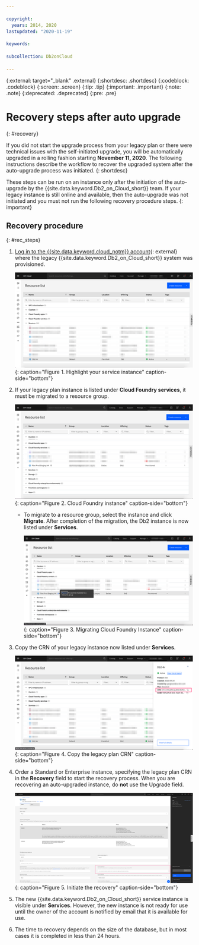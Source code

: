 ```yaml
---

copyright:
  years: 2014, 2020
lastupdated: "2020-11-19"

keywords: 

subcollection: Db2onCloud

---
```


<!-- Attribute definitions --> 
{:external: target="_blank" .external}
{:shortdesc: .shortdesc}
{:codeblock: .codeblock}
{:screen: .screen}
{:tip: .tip}
{:important: .important}
{:note: .note}
{:deprecated: .deprecated}
{:pre: .pre}

# Recovery steps after auto upgrade
{: #recovery}

If you did not start the upgrade process from your legacy plan or there were technical issues with the self-initiated upgrade, you will be automatically upgraded in a rolling fashion starting **November 11, 2020**. The following instructions describe the workflow to recover the upgraded system after the auto-upgrade process was initiated.
{: shortdesc}

These steps can be run on an instance only after the initiation of the auto-upgrade by the {{site.data.keyword.Db2_on_Cloud_short}} team. If your legacy instance is still online and available, then the auto-upgrade was not initiated and you must not run the following recovery procedure steps.
{: important}

## Recovery procedure
{: #rec_steps}

1. [Log in to the {{site.data.keyword.cloud_notm}} account](http://cloud.ibm.com){: external} where the legacy {{site.data.keyword.Db2_on_Cloud_short}} system was provisioned.

   ![List of instances](images/recovery_instance_list_blur.png "List of instances"){: caption="Figure 1. Highlight your service instance" caption-side="bottom"}

2. If your legacy plan instance is listed under **Cloud Foundry services**, it must be migrated to a resource group. 

   ![Cloud Foundry instance](images/recovery_cf_blur.png "Cloud Foundry instance"){: caption="Figure 2. Cloud Foundry instance" caption-side="bottom"}

   - To migrate to a resource group, select the instance and click **Migrate**. After completion of the migration, the Db2 instance is now listed under **Services**.

     ![Cloud Foundry Migration](images/recovery_cf_migration_blur.png "Cloud Foundry Migration"){: caption="Figure 3. Migrating Cloud Foundry Instance" caption-side="bottom"}

3. Copy the CRN of your legacy instance now listed under **Services**.

   ![Copy the legacy plan CRN](images/recovery_CRN_blur.png "Copy the legacy plan CRN"){: caption="Figure 4. Copy the legacy plan CRN" caption-side="bottom"}

4. Order a Standard or Enterprise instance, specifying the legacy plan CRN in the **Recovery** field to start the recovery process. When you are recovering an auto-upgraded instance, do **not** use the Upgrade field.

   ![Initiate the recovery](images/recovery_v2.png "Initiate the recovery"){: caption="Figure 5. Initiate the recovery" caption-side="bottom"}

5. The new {{site.data.keyword.Db2_on_Cloud_short}} service instance is visible under **Services**. However, the new instance is not ready for use until the owner of the account is notified by email that it is available for use.

6. The time to recovery depends on the size of the database, but in most cases it is completed in less than 24 hours.

